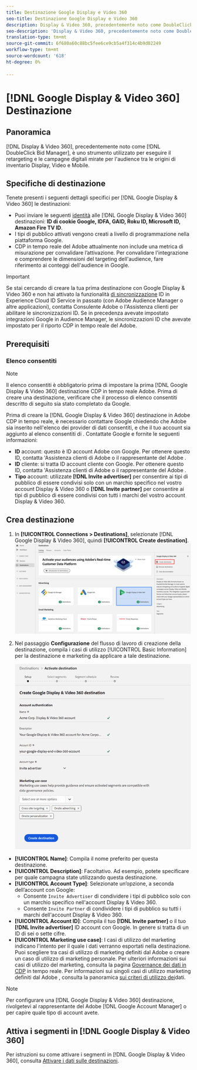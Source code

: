```yaml
---
title: Destinazione Google Display e Video 360
seo-title: Destinazione Google Display e Video 360
description: Display & Video 360, precedentemente noto come DoubleClick Bid Manager è uno strumento che consente di eseguire campagne di retargeting e di targeting delle audience su diverse fonti di inventario di Display, Video e Mobile.
seo-description: 'Display & Video 360, precedentemente noto come DoubleClick Bid Manager è uno strumento che consente di eseguire campagne di retargeting e di targeting delle audience su diverse fonti di inventario di Display, Video e Mobile. '
translation-type: tm+mt
source-git-commit: 6f680a60c88bc5fee6ce9cb5a4f314c4b9d02249
workflow-type: tm+mt
source-wordcount: '618'
ht-degree: 0%

---
```



# [!DNL Google Display & Video 360] Destinazione

## Panoramica

[!DNL Display & Video 360], precedentemente noto come [!DNL DoubleClick Bid Manager], è uno strumento utilizzato per eseguire il retargeting e le campagne digitali mirate per l&#39;audience tra le origini di inventario Display, Video e Mobile.

## Specifiche di destinazione

Tenete presenti i seguenti dettagli specifici per [!DNL Google Display & Video 360] le destinazioni:

* Puoi inviare le seguenti [identità](../../identity-service/namespaces.md) alle [!DNL Google Display & Video 360] destinazioni: **ID di cookie Google, IDFA, GAID, Roku ID, Microsoft ID,  Amazon Fire TV ID**.
* I tipi di pubblico attivati vengono creati a livello di programmazione nella piattaforma Google.
*  CDP in tempo reale del Adobe attualmente non include una metrica di misurazione per convalidare l’attivazione. Per convalidare l&#39;integrazione e comprendere le dimensioni del targeting dell&#39;audience, fare riferimento ai conteggi dell&#39;audience in Google.

>[!IMPORTANT]
>
>Se stai cercando di creare la tua prima destinazione con Google Display &amp; Video 360 e non hai attivato la funzionalità [di sincronizzazione](https://docs.adobe.com/content/help/en/id-service/using/id-service-api/methods/idsync.html) ID in  Experience Cloud ID Service in passato (con  Adobe Audience Manager o altre applicazioni), contatta  Consulente Adobe o l&#39;Assistenza clienti per abilitare le sincronizzazioni ID. Se in precedenza avevate impostato integrazioni Google in  Audience Manager, le sincronizzazioni ID che avevate impostato per il riporto  CDP in tempo reale del Adobe.

## Prerequisiti

### Elenco consentiti 

>[!NOTE]
>
>Il elenco consentiti  è obbligatorio prima di impostare la prima [!DNL Google Display & Video 360] destinazione  CDP in tempo reale Adobe. Prima di creare una destinazione, verificare che il processo di elenco consentiti  descritto di seguito sia stato completato da Google.

Prima di creare la [!DNL Google Display & Video 360] destinazione in  Adobe CDP in tempo reale, è necessario contattare Google chiedendo che  Adobe sia inserito nell&#39;elenco dei provider di dati consentiti, e che il tuo account sia aggiunto al elenco consentiti di . Contattate Google e fornite le seguenti informazioni:

* **ID** account: questo è  ID account  Adobe con Google. Per ottenere questo ID, contatta &#39;Assistenza clienti di Adobe o il rappresentante del Adobe .
* **ID** cliente: si tratta  ID account  cliente con Google. Per ottenere questo ID, contatta &#39;Assistenza clienti di Adobe o il rappresentante del Adobe .
* **Tipo** account: utilizzate **[!DNL Invite advertiser]** per consentire ai tipi di pubblico di essere condivisi solo con un marchio specifico nel vostro account Display &amp; Video 360 o **[!DNL Invite partner]** per consentire ai tipi di pubblico di essere condivisi con tutti i marchi del vostro account Display &amp; Video 360.

## Crea destinazione

1. In **[!UICONTROL Connections > Destinations]**, selezionate [!DNL Google Display & Video 360], quindi **[!UICONTROL Create destination]**.
   ![Destinazione Google Display e Video 360 di Connect](/help/rtcdp/destinations/assets/google-dv360-destination.png)

2. Nel passaggio **Configurazione** del flusso di lavoro di creazione della destinazione, compila i casi di utilizzo [!UICONTROL Basic Information] per la destinazione e marketing da applicare a tale destinazione. <br>

   ![Informazioni di base Google Display &amp; Video 360](/help/rtcdp/destinations/assets/dv360-setup-step.png)
* **[!UICONTROL Name]**: Compila il nome preferito per questa destinazione.
* **[!UICONTROL Description]**: Facoltativo. Ad esempio, potete specificare per quale campagna state utilizzando questa destinazione.
* **[!UICONTROL Account Type]**: Selezionate un’opzione, a seconda dell’account con Google:
   * Consente `Invite Advertiser` di condividere i tipi di pubblico solo con un marchio specifico nell&#39;account Display &amp; Video 360.
   * Consente `Invite Partner` di condividere i tipi di pubblico su tutti i marchi dell&#39;account Display &amp; Video 360.
* **[!UICONTROL Account ID]**: Compila il tuo **[!DNL Invite partner]** o il tuo **[!DNL Invite advertiser]** ID account con Google. In genere si tratta di un ID di sei o sette cifre.
* **[!UICONTROL Marketing use case]**: I casi di utilizzo del marketing indicano l&#39;intento per il quale i dati verranno esportati nella destinazione. Puoi scegliere tra  casi di utilizzo di marketing definiti dal Adobe o creare un caso di utilizzo di marketing personale. Per ulteriori informazioni sui casi di utilizzo del marketing, consulta la pagina [Governance dei dati in CDP](/help/rtcdp/privacy/data-governance-overview.md#destinations) in tempo reale. Per informazioni sui singoli casi di utilizzo marketing definiti dal Adobe , consulta la panoramica [sui criteri di utilizzo dei](/help/data-governance/policies/overview.md#core-actions)dati.

>[!NOTE]
>
>Per configurare una [!DNL Google Display & Video 360] destinazione, rivolgetevi al rappresentante del Adobe [!DNL Google Account Manager] o  per capire quale tipo di account avete.

## Attiva i segmenti in [!DNL Google Display & Video 360]

Per istruzioni su come attivare i segmenti in [!DNL Google Display & Video 360], consulta [Attivare i dati sulle destinazioni](/help/rtcdp/destinations/activate-destinations.md).